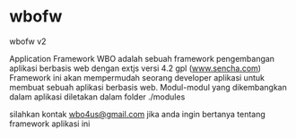 wbofw
=====

wbofw v2

Application Framework WBO
  adalah sebuah framework
  pengembangan aplikasi berbasis web dengan extjs versi 4.2 gpl (www.sencha.com)
  Framework ini akan mempermudah seorang developer aplikasi untuk membuat 
  sebuah aplikasi berbasis web. Modul-modul yang dikembangkan dalam aplikasi
  diletakan dalam folder ./modules

silahkan kontak wbo4us@gmail.com jika anda ingin bertanya tentang framework aplikasi ini
							
